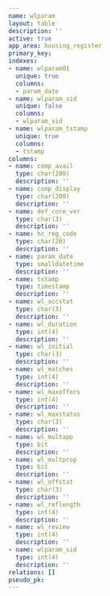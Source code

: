 ```yaml
---
name: wlparam
layout: table
description: ''
active: true
app_area: housing_register
primary_key: 
indexes:
- name: wlparam01
  unique: true
  columns:
  - param_date
- name: wlparam_sid
  unique: false
  columns:
  - wlparam_sid
- name: wlparam_tstamp
  unique: true
  columns:
  - tstamp
columns:
- name: comp_avail
  type: char(200)
  description: ''
- name: comp_display
  type: char(200)
  description: ''
- name: def_core_ver
  type: char(3)
  description: ''
- name: hc_reg_code
  type: char(20)
  description: ''
- name: param_date
  type: smalldatetime
  description: ''
- name: tstamp
  type: timestamp
  description: ''
- name: wl_accstat
  type: char(3)
  description: ''
- name: wl_duration
  type: int(4)
  description: ''
- name: wl_initial
  type: char(3)
  description: ''
- name: wl_matches
  type: int(4)
  description: ''
- name: wl_maxoffers
  type: int(4)
  description: ''
- name: wl_maxstatus
  type: char(3)
  description: ''
- name: wl_multapp
  type: bit
  description: ''
- name: wl_multprop
  type: bit
  description: ''
- name: wl_offstat
  type: char(3)
  description: ''
- name: wl_reflength
  type: int(4)
  description: ''
- name: wl_review
  type: int(4)
  description: ''
- name: wlparam_sid
  type: int(4)
  description: ''
relations: []
pseudo_pk: 
---
```


